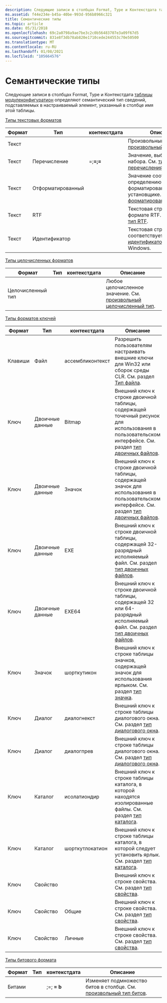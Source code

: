 ```yaml
---
description: Следующие записи в столбцах Format, Type и Контекстдата таблицы Модулеконфигуратион определяют семантический тип сведений, подставляемых в настраиваемый элемент, указанный в столбце имя этой таблицы.
ms.assetid: f44e234e-b45a-40be-993d-956b8966c321
title: Семантические типы
ms.topic: article
ms.date: 05/31/2018
ms.openlocfilehash: 69c2a0798a9ae7be3c2c0b56483707e3a09f67d5
ms.sourcegitcommit: 831e8f3db78ab820e1710cede244553c70e50500
ms.translationtype: MT
ms.contentlocale: ru-RU
ms.lasthandoff: 01/08/2021
ms.locfileid: "105664576"
---
```

# <a name="semantic-types"></a>Семантические типы

Следующие записи в столбцах Format, Type и Контекстдата [таблицы модулеконфигуратион](moduleconfiguration-table.md) определяют семантический тип сведений, подставляемых в настраиваемый элемент, указанный в столбце имя этой таблицы.

[Типы текстовых форматов](text-format-types.md)



| Формат | Тип       | контекстдата                                                 | Описание                                                                                                |
|--------|------------|-------------------------------------------------------------|------------------------------------------------------------------------------------------------------------|
| Текст   |            |                                                             | Произвольный текст. См. [произвольный тип текста](arbitrary-text-type.md).                                        |
| Текст   | Перечисление       | <A>=<a>;<B>=<b>;<C>=<c> | Значение, выбранное из набора. См. [тип перечисления](enum-type.md).                                                 |
| Текст   | Отформатированный  |                                                             | Значение соответствует определению форматированного текста в установщике. См. раздел [форматированный тип](formatted-type.md). |
| Текст   | RTF        |                                                             | Текстовая строка в формате RTF. См. раздел [тип RTF](rtf-type.md).                                                          |
| Текст   | Идентификатор |                                                             | Текстовая строка, которая соответствует [идентификатору](identifier.md)установщик Windows.                              |



 

[Типы целочисленных форматов](integer-format-types.md)



| Формат  | Тип | контекстдата | Описание                                                                  |
|---------|------|-------------|------------------------------------------------------------------------------|
| Целочисленный тип |      |             | Любое целочисленное значение. См. [произвольный целочисленный тип](arbitrary-integer-type.md). |



 

[Типы форматов ключей](key-format-types.md)



| Формат | Тип      | контекстдата      | Описание                                                                                                            |
|--------|-----------|------------------|------------------------------------------------------------------------------------------------------------------------|
| Клавиши    | Файл      | ассембликонтекст  | Разрешить пользователям настраивать внешние ключи для Win32 или сборок среды CLR. См. раздел [Тип файла](file-type.md). |
| Ключ    | Двоичные данные    | Bitmap           | Внешний ключ к строке двоичной таблицы, содержащей точечный рисунок для использования в пользовательском интерфейсе. См. раздел [тип двоичных файлов](binary-type.md).                  |
| Ключ    | Двоичные данные    | Значок             | Внешний ключ к строке двоичной таблицы, содержащей значок для использования в пользовательском интерфейсе. См. раздел [тип двоичных файлов](binary-type.md).                   |
| Ключ    | Двоичные данные    | EXE              | Внешний ключ к строке двоичной таблицы, содержащей 32-разрядный исполняемый файл. См. раздел [тип двоичных файлов](binary-type.md).                             |
| Ключ    | Двоичные данные    | EXE64            | Внешний ключ к строке двоичной таблицы, содержащей 32 или 64-разрядный исполняемый файл. См. раздел [тип двоичных файлов](binary-type.md).                       |
| Ключ    | Значок      | шорткутикон     | Внешний ключ к строке таблицы значков, содержащей значок для использования ярлыком. См. раздел [тип значка](icon-type.md).                |
| Ключ    | Диалог    | диалогнекст       | Внешний ключ к строке таблицы диалогового окна. См. раздел [тип диалогового окна](dialog-type.md).                                                 |
| Ключ    | Диалог    | диалогпрев       | Внешний ключ к строке таблицы диалогового окна. См. раздел [тип диалогового окна](dialog-type.md).                                                 |
| Ключ    | Каталог | исолатиондир     | Внешний ключ к строке таблицы каталога, в которой находятся изолированные файлы. См. раздел [тип каталога](directory-type.md).            |
| Ключ    | Каталог | шорткутлокатион | Внешний ключ к строке таблицы каталога, в которой следует установить ярлык. См. раздел [тип каталога](directory-type.md).   |
| Ключ    | Свойство  |                  | Внешний ключ к строке свойства. См. раздел [тип свойства](property-type.md).                                                 |
| Ключ    | Свойство  | Общие           | Внешний ключ к строке свойства. См. раздел [тип свойства](property-type.md).                                                 |
| Ключ    | Свойство  | Личные          | Внешний ключ к строке свойства. См. раздел [тип свойства](property-type.md).                                                 |



 

[Типы битового формата](bitfield-format-types.md)



| Формат   | Тип | контекстдата                                  | Описание                                                                                       |
|----------|------|----------------------------------------------|---------------------------------------------------------------------------------------------------|
| Битами |      | <mask>;<A>=<a>;<B> = b | Изменяет подмножество битов в столбце. См. [произвольный тип битов](arbitrary-bitfield-type.md). |



 

 

 




